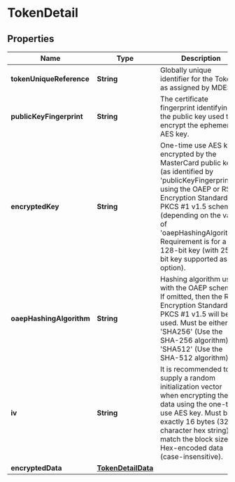 

# TokenDetail


## Properties

| Name | Type | Description | Notes |
|------------ | ------------- | ------------- | -------------|
|**tokenUniqueReference** | **String** | Globally unique identifier for the Token, as assigned by MDES.  |  [optional] |
|**publicKeyFingerprint** | **String** | The certificate fingerprint identifying the public key used to encrypt the ephemeral AES key.  |  [optional] |
|**encryptedKey** | **String** | One-time use AES key encrypted by the MasterCard public key (as identified by &#39;publicKeyFingerprint&#39;) using the OAEP or RSA Encryption Standard PKCS #1 v1.5 scheme (depending on the value of &#39;oaepHashingAlgorithm&#39;. Requirement is for a 128-bit key (with 256-bit key supported as an option).  |  [optional] |
|**oaepHashingAlgorithm** | **String** | Hashing algorithm used with the OAEP scheme. If omitted, then the RSA Encryption Standard PKCS #1 v1.5 will be used. Must be either &#39;SHA256&#39; (Use the SHA-256 algorithm) or &#39;SHA512&#39; (Use the SHA-512 algorithm).  |  [optional] |
|**iv** | **String** | It is recommended to supply a random initialization vector when encrypting the data using the one-time use AES key. Must be exactly 16 bytes (32 character hex string) to match the block size. Hex-encoded data (case-insensitive).  |  [optional] |
|**encryptedData** | [**TokenDetailData**](TokenDetailData.md) |  |  [optional] |



